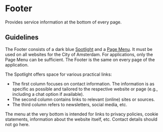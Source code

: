 <!-- @license CC0-1.0 -->

# Footer

Provides service information at the bottom of every page.

## Guidelines

The Footer consists of a dark blue [Spotlight](/docs/components-containers-spotlight--docs) and a [Page Menu](/docs/components-navigation-page-menu--docs).
It must be used on all websites for the City of Amsterdam.
For applications, only the Page Menu can be sufficient.
The Footer is the same on every page of the application.

The Spotlight offers space for various practical links:

- The first column focuses on contact information.
  The information is as specific as possible and tailored to the respective website or page (e.g., including a chat option if available).
- The second column contains links to relevant (online) sites or sources.
- The third column refers to newsletters, social media, etc.

The menu at the very bottom is intended for links to privacy policies, cookie statements, information about the website itself, etc.
Contact details should not go here.
